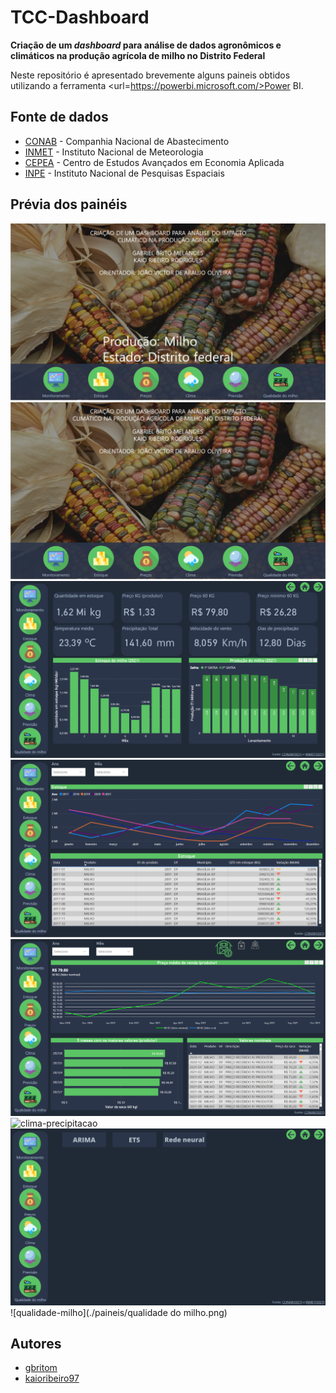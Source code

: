 # TCC-Dashboard

**Criação de um *dashboard* para análise de dados agronômicos e climáticos na produção agrícola de milho no Distrito Federal**

Neste repositório é apresentado brevemente alguns paineis obtidos utilizando a ferramenta <url=https://powerbi.microsoft.com/>Power BI</url>.

## Fonte de dados
- [CONAB] - Companhia Nacional de Abastecimento
- [INMET] - Instituto Nacional de Meteorologia
- [CEPEA] - Centro de Estudos Avançados em Economia Aplicada
- [INPE] - Instituto Nacional de Pesquisas Espaciais

## Prévia dos painéis 
![home](./paineis/home.png)
![tela_inicial](./paineis/tela_inicial.png)
![monitoramento](./paineis/monitoramento.png)
![estoque](./paineis/estoque.png)
![preco](./paineis/preco_produtor.png)
![clima-precipitacao](./paineis/clima_precipitaçao.png)
![previsao](./paineis/previsao.png)
![qualidade-milho](./paineis/qualidade do milho.png)

## Autores
- [gbritom]( https://github.com/gbritom ) 
- [kaioribeiro97]( https://github.com/kaioribeiro97 )

[CONAB]:<https://portaldeinformacoes.conab.gov.br/download-arquivos.html>
[INMET]:<https://portal.inmet.gov.br/dadoshistoricos>
[CEPEA]:<https://queimadas.dgi.inpe.br/queimadas/bdqueimadas\#exportar-dados>
[INPE]:<https://www.cepea.esalq.usp.br/br/indicador/milho.aspx>
